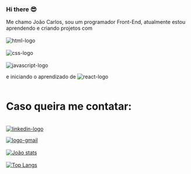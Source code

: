 ### Hi there :sunglasses:

Me chamo João Carlos, sou um programador Front-End, atualmente estou aprendendo e criando projetos com 
<br>
<br>
  <img src="https://img.shields.io/badge/HTML5-E34F26?style=for-the-badge&logo=html5&logoColor=white)https://img.shields.io/badge/HTML5-E34F26?style=for-the-badge&logo=html5&logoColor=white" alt="html-logo" />
  <br>
  <br>
  <img src="https://img.shields.io/badge/CSS3-1572B6?style=for-the-badge&logo=css3&logoColor=white" alt="css-logo"/>
  <br>
  <br>
  <img src="https://img.shields.io/badge/JavaScript-323330?style=for-the-badge&logo=javascript&logoColor=F7DF1E" alt="javascript-logo"/>
 
 e iniciando o aprendizado de   <img src="https://img.shields.io/badge/React-20232A?style=for-the-badge&logo=react&logoColor=61DAFB" alt="react-logo"/>
<br>
<br>
<h1>Caso queira me contatar:</h1>
<br>
<a href="https://www.linkedin.com/in/joão-carlos-da-silva/"><img src="https://img.shields.io/badge/LinkedIn-0077B5?style=for-the-badge&logo=linkedin&logoColor=white" alt="linkedin-logo"/></a>

<a href ="https://mail.google.com/mail/u/0/#inbox"><img src="https://img.shields.io/badge/Gmail-D14836?style=for-the-badge&logo=gmail&logoColor=white" alt="logo-gmail"/></a>
<br>
<br>
[![João stats](https://github-readme-stats.vercel.app/api?username=JoaoCarlosdaSilva93)](https://github.com/anuraghazra/github-readme-stats)
<br><br>
[![Top Langs](https://github-readme-stats.vercel.app/api/top-langs/?username=JoaoCarlosdaSilva93)](https://github.com/anuraghazra/github-readme-stats)
